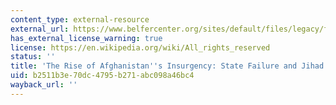 ```yaml
---
content_type: external-resource
external_url: https://www.belfercenter.org/sites/default/files/legacy/files/IS3204_pp007-040_Jones.pdf
has_external_license_warning: true
license: https://en.wikipedia.org/wiki/All_rights_reserved
status: ''
title: 'The Rise of Afghanistan''s Insurgency: State Failure and Jihad'
uid: b2511b3e-70dc-4795-b271-abc098a46bc4
wayback_url: ''
---
```

